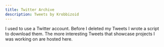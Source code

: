 ```yaml
---
title: Twitter Archive
description: Tweets by Krobbizoid
---
```


I used to use a Twitter account. Before I deleted my Tweets I wrote a script to
download them. The more interesting Tweets that showcase projects I was working
on are hosted here.
